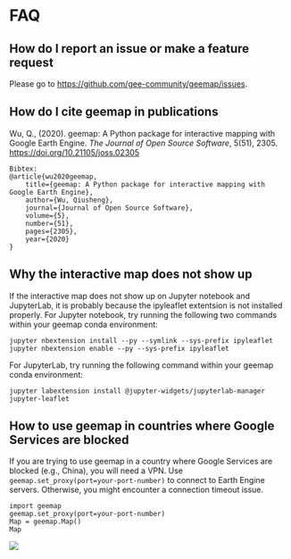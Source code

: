 # FAQ

## How do I report an issue or make a feature request

Please go to <https://github.com/gee-community/geemap/issues>.

## How do I cite geemap in publications

Wu, Q., (2020). geemap: A Python package for interactive mapping with Google Earth Engine. _The Journal of Open Source Software_, 5(51), 2305. <https://doi.org/10.21105/joss.02305>

```
Bibtex:
@article{wu2020geemap,
    title={geemap: A Python package for interactive mapping with Google Earth Engine},
    author={Wu, Qiusheng},
    journal={Journal of Open Source Software},
    volume={5},
    number={51},
    pages={2305},
    year={2020}
}
```

## Why the interactive map does not show up

If the interactive map does not show up on Jupyter notebook and JupyterLab, it is probably because the ipyleaflet extentsion is not installed properly.
For Jupyter notebook, try running the following two commands within your geemap conda environment:

```
jupyter nbextension install --py --symlink --sys-prefix ipyleaflet
jupyter nbextension enable --py --sys-prefix ipyleaflet
```

For JupyterLab, try running the following command within your geemap conda environment:

```
jupyter labextension install @jupyter-widgets/jupyterlab-manager jupyter-leaflet

```

## How to use geemap in countries where Google Services are blocked

If you are trying to use geemap in a country where Google Services are blocked (e.g., China), you will need a VPN. Use `geemap.set_proxy(port=your-port-number)` to connect to Earth Engine servers. Otherwise, you might encounter a connection timeout issue.

```
import geemap
geemap.set_proxy(port=your-port-number)
Map = geemap.Map()
Map
```

![](https://i.imgur.com/AHY9rT2.png)
